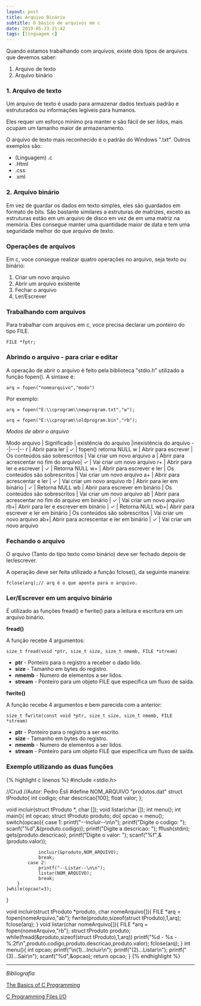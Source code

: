 ```yaml
---
layout: post
title: Arquivo Binário
subtitle: O básico de arquivos em c
date: 2019-05-23 21:42
tags: [linguagem c]
---
```

Quando estamos trabalhando com arquivos, existe dois tipos de arquivos que devemos saber:
1. Arquivo de texto
2. Arquivo binário

### 1. Arquivo de texto
Um arquivo de texto é usado para armazenar dados textuais padrão e estruturados ou informações legíveis para humanos.

Eles requer um esforço mínimo pra manter e são fácil de ser lidos, mais ocupam um tamanho maior de armazenamento.

O arquivo de texto mais reconhecido é o padrão do Windows ".txt". Outros exemplos são:
- (Linguagem) .c
- .Html
- .css
- .xml

### 2. Arquivo binário
Em vez de guardar os dados em texto simples, eles são guardados em formato de bits. São bastante similares a estruturas de matrizes, exceto as estruturas estão em um arquivo de disco em vez de em uma matriz na memória. Eles consegue manter uma quantidade maior de data e tem uma seguridade melhor do que arquivo de texto.



### Operações de arquivos
Em c, voce consegue realizar quatro operações no arquivo, seja texto ou binário:

1. Criar um novo arquivo
2. Abrir um arquivo existente
3. Fechar o arquivo
4. Ler/Escrever

### Trabalhando com arquivos
Para trabalhar com arquivos em c, voce precisa declarar um ponteiro do tipo FILE.
```
FILE *fptr;
```
### Abrindo o arquivo - para criar e editar

A operação de abrir o arquivo é feito pela biblioteca "stdio.h" utilizado a função fopen(). A sintaxe é:
```
arq = fopen("nomearquivo","modo")
```
Por exemplo:
```
arq = fopen("E:\\cprogram\\newprogram.txt","w");

arq = fopen("E:\\cprogram\\oldprogram.bin","rb");
```
_Modos de abrir o arquivo_

Modo arquivo | Significado  | existência do arquivo |inexistência do arquivo
--|---|--
r  | Abrir para ler | ✓ | fopen() retorna NULL
w  | Abrir  para escrever | Os conteúdos são sobrescritos | Vai criar um novo arquivo
a  | Abrir para acrescentar no fim do arquivo| ✓ | Vai criar um novo arquivo
r+ | Abrir para ler e escrever | ✓ | Retorna NULL
w+ | Abrir para escrever e ler | Os conteúdos são sobrescritos | Vai criar um novo arquivo
a+ | Abrir para acrescentar e ler | ✓ |  Vai criar um novo arquivo
rb | Abrir para ler em binário | ✓ | Retorna NULL
wb | Abrir para escrever em binário | Os conteúdos são sobrescritos | Vai criar um novo arquivo
ab | Abrir para acrescentar no fim do arquivo em binário | ✓ | Vai criar um novo arquivo
rb+| Abrir para ler e escrever em binário | ✓ | Retorna NULL
wb+| Abrir para escrever e ler em binário | Os conteúdos são sobrescritos | Vai criar um novo arquivo
ab+| Abrir para acrescentar e ler em binário | ✓ |  Vai criar um novo arquivo

### Fechando o arquivo
O arquivo (Tanto do tipo texto como binário) deve ser fechado depois de ler/escrever.

A operação deve ser feita utilizado a função fclose(), da seguinte maneira:

```
fclose(arq);// arq é o que aponta para o arquivo.
```

### Ler/Escrever em um arquivo binário
É utilizado as funções fread() e fwrite() para a leitura e escritura em um arquivo binário.

**fread()**

A função recebe 4 argumentos:
```
size_t fread(void *ptr, size_t size, size_t nmemb, FILE *stream)
```
- **ptr** - Ponteiro para o registro a receber o dado lido.
- **size** - Tamanho em bytes do registro.
- **nmemb** - Numero de elementos a ser lidos.
- **stream** - Ponteiro para um objeto FILE que especifica um fluxo de saída.

**fwrite()**

A função recebe 4 argumentos e bem parecida com a anterior:
```
size_t fwrite(const void *ptr, size_t size, size_t nmemb, FILE *stream)
```
- **ptr** - Ponteiro para o registro a ser escrito.
- **size** - Tamanho em bytes do registro.
- **nmemb** - Numero de elementos a ser lidos.
- **stream** - Ponteiro para um objeto FILE que especifica um fluxo de saída.

### Exemplo utilizando as duas funções
{% highlight c linenos %}
#include <stdio.h>

//Crud
//Autor: Pedro Ésli
#define NOM_ARQUIVO "produtos.dat"
struct tProduto{
	int codigo;
	char descricao[100];
	float valor;
};

void incluir(struct tProduto *, char []);
void listar(char []);
int menu();
int main(){
	int opcao;
	struct tProduto produto;
	do{
		opcao = menu();
		switch(opcao){
			case 1:
				printf("--Incluir--\n\n");
				printf("Digite o codigo: ");
				scanf("%d",&(produto.codigo));
				printf("Digite a descricao: ");
				fflush(stdin);
				gets(produto.descricao);
				printf("Digite o valor: ");
				scanf("%f",&(produto.valor));

				incluir(&produto,NOM_ARQUIVO);
				break;
			case 2:
				printf("--Listar--\n\n");
				listar(NOM_ARQUIVO);
				break;
		}
	}while(opcao!=3);
}

void incluir(struct tProduto *produto, char nomeArquivo[]){
	FILE *arq = fopen(nomeArquivo,"ab");
	fwrite(produto,sizeof(struct tProduto),1,arq);
	fclose(arq);
}
void listar(char nomeArquivo[]){
	FILE *arq = fopen(nomeArquivo,"rb");
	struct tProduto produto;
	while(fread(&produto,sizeof(struct tProduto),1,arq))
		printf("%d - %s - %.2f\n",produto.codigo,produto.descricao,produto.valor);
	fclose(arq);
}
int menu(){
	int opcao;
	printf("\n(1)...Incluir\n");
	printf("(2)...Listar\n");
	printf("(3)...Sair\n");
	scanf("%d",&opcao);
	return opcao;
}
{% endhighlight %}
___
_Bibliografia_

[The Basics of C Programming](https://computer.howstuffworks.com/c39.htm)

[C Programming Files I/O](https://www.programiz.com/c-programming/c-file-input-output)
